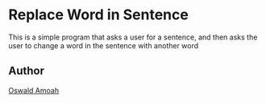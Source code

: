 # Replace Word in Sentence 

This is a simple program that asks a user for a sentence, and then asks the user to change a word in the sentence with another word

## Author
[Oswald Amoah](https://github.com/oswaldamoah/)
